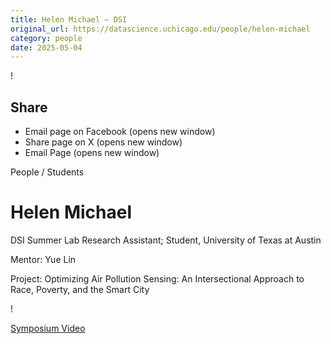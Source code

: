 ```yaml
---
title: Helen Michael – DSI
original_url: https://datascience.uchicago.edu/people/helen-michael
category: people
date: 2025-05-04
---
```


<!-- Table-like structure detected -->

!

## Share

* Email page on Facebook (opens new window)
* Share page on X (opens new window)
* Email Page (opens new window)

<!-- Table-like structure detected -->

People / Students

# Helen Michael

DSI Summer Lab Research Assistant; Student, University of Texas at Austin

Mentor: Yue Lin

Project: Optimizing Air Pollution Sensing: An Intersectional Approach to Race, Poverty, and the Smart City

!

[Symposium Video](https://youtu.be/5KyaSXZ9INA)